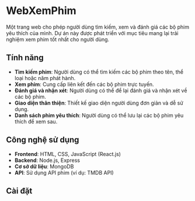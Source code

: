 # WebXemPhim

Một trang web cho phép người dùng tìm kiếm, xem và đánh giá các bộ phim yêu thích của mình. Dự án này được phát triển với mục tiêu mang lại trải nghiệm xem phim tốt nhất cho người dùng.

## Tính năng

- **Tìm kiếm phim**: Người dùng có thể tìm kiếm các bộ phim theo tên, thể loại hoặc năm phát hành.
- **Xem phim**: Cung cấp liên kết đến các bộ phim trực tuyến.
- **Đánh giá và nhận xét**: Người dùng có thể để lại đánh giá và nhận xét về các bộ phim.
- **Giao diện thân thiện**: Thiết kế giao diện người dùng đơn giản và dễ sử dụng.
- **Danh sách phim yêu thích**: Người dùng có thể lưu lại các bộ phim yêu thích để xem sau.

## Công nghệ sử dụng

- **Frontend**: HTML, CSS, JavaScript (React.js)
- **Backend**: Node.js, Express
- **Cơ sở dữ liệu**: MongoDB
- **API**: Sử dụng API phim (ví dụ: TMDB API)

## Cài đặt


